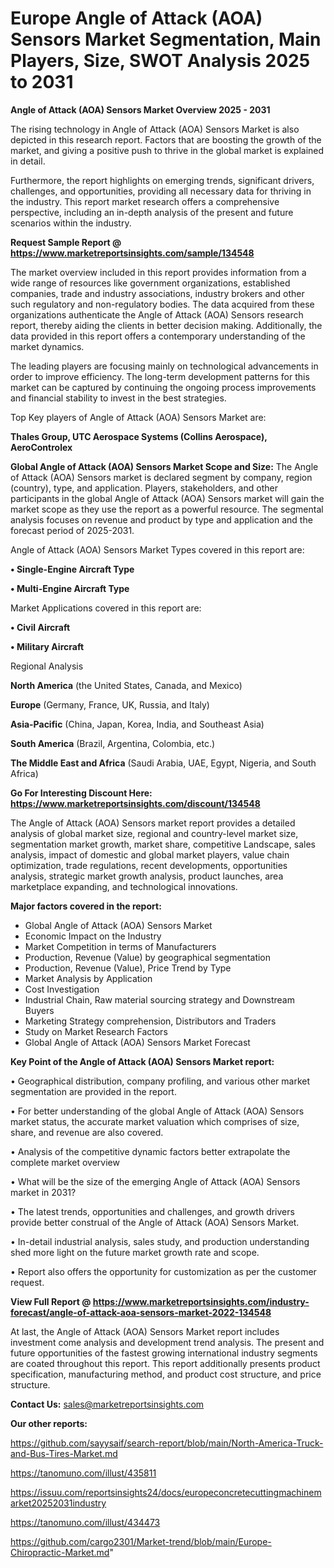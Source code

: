 # Europe Angle of Attack (AOA) Sensors Market Segmentation, Main Players, Size, SWOT Analysis 2025 to 2031

<Strong> Angle of Attack (AOA) Sensors Market Overview 2025 - 2031</strong>

The rising technology in Angle of Attack (AOA) Sensors Market is also depicted in this research report. Factors that are boosting the growth of the market, and giving a positive push to thrive in the global market is explained in detail.

Furthermore, the report highlights on emerging trends, significant drivers, challenges, and opportunities, providing all necessary data for thriving in the industry. This report market research offers a comprehensive perspective, including an in-depth analysis of the present and future scenarios within the industry.

<strong>Request Sample Report @ <a href=https://www.marketreportsinsights.com/sample/134548>https://www.marketreportsinsights.com/sample/134548</a></strong>

The market overview included in this report provides information from a wide range of resources like government organizations, established companies, trade and industry associations, industry brokers and other such regulatory and non-regulatory bodies. The data acquired from these organizations authenticate the Angle of Attack (AOA) Sensors research report, thereby aiding the clients in better decision making. Additionally, the data provided in this report offers a contemporary understanding of the market dynamics.

The leading players are focusing mainly on technological advancements in order to improve efficiency. The long-term development patterns for this market can be captured by continuing the ongoing process improvements and financial stability to invest in the best strategies.

Top Key players of Angle of Attack (AOA) Sensors Market are:

<strong>Thales Group, UTC Aerospace Systems (Collins Aerospace), AeroControlex</strong>

<strong><b>Global Angle of Attack (AOA) Sensors Market Scope and Size:</b></strong>
The Angle of Attack (AOA) Sensors market is declared segment by company, region (country), type, and application. Players, stakeholders, and other participants in the global Angle of Attack (AOA) Sensors market will gain the market scope as they use the report as a powerful resource. The segmental analysis focuses on revenue and product by type and application and the forecast period of 2025-2031.

Angle of Attack (AOA) Sensors Market Types covered in this report are:

<strong>• Single-Engine Aircraft Type

• Multi-Engine Aircraft Type</strong>

Market Applications covered in this report are:

<strong>• Civil Aircraft

• Military Aircraft</strong> 

Regional Analysis

<strong>North America</strong> (the United States, Canada, and Mexico)

<strong>Europe</strong> (Germany, France, UK, Russia, and Italy)

<strong>Asia-Pacific</strong> (China, Japan, Korea, India, and Southeast Asia)

<strong>South America</strong> (Brazil, Argentina, Colombia, etc.)

<strong>The Middle East and Africa</strong> (Saudi Arabia, UAE, Egypt, Nigeria, and South Africa)

<strong>Go For Interesting Discount Here: <a href=https://www.marketreportsinsights.com/discount/134548>https://www.marketreportsinsights.com/discount/134548</a></strong>

The Angle of Attack (AOA) Sensors market report provides a detailed analysis of global market size, regional and country-level market size, segmentation market growth, market share, competitive Landscape, sales analysis, impact of domestic and global market players, value chain optimization, trade regulations, recent developments, opportunities analysis, strategic market growth analysis, product launches, area marketplace expanding, and technological innovations.

<strong><b>Major factors covered in the report:</b></strong>
<ul>
  <li>Global Angle of Attack (AOA) Sensors Market </li>
  <li>Economic Impact on the Industry</li>
  <li>Market Competition in terms of Manufacturers</li>
  <li>Production, Revenue (Value) by geographical segmentation</li>
  <li>Production, Revenue (Value), Price Trend by Type</li>
  <li>Market Analysis by Application</li>
  <li>Cost Investigation</li>
  <li>Industrial Chain, Raw material sourcing strategy and Downstream Buyers</li>
  <li>Marketing Strategy comprehension, Distributors and Traders</li>
  <li>Study on Market Research Factors</li>
  <li>Global Angle of Attack (AOA) Sensors Market Forecast</li>
</ul>

<strong><b>Key Point of the Angle of Attack (AOA) Sensors Market report:</b></strong>

• Geographical distribution, company profiling, and various other market segmentation are provided in the report.

• For better understanding of the global Angle of Attack (AOA) Sensors market status, the accurate market valuation which comprises of size, share, and revenue are also covered.

• Analysis of the competitive dynamic factors better extrapolate the complete market overview

• What will be the size of the emerging Angle of Attack (AOA) Sensors market in 2031?

• The latest trends, opportunities and challenges, and growth drivers provide better construal of the Angle of Attack (AOA) Sensors Market.

• In-detail industrial analysis, sales study, and production understanding shed more light on the future market growth rate and scope.

• Report also offers the opportunity for customization as per the customer request.

<strong><b>View Full Report @ <a href=https://www.marketreportsinsights.com/industry-forecast/angle-of-attack-aoa-sensors-market-2022-134548>https://www.marketreportsinsights.com/industry-forecast/angle-of-attack-aoa-sensors-market-2022-134548</a></b></strong>


At last, the Angle of Attack (AOA) Sensors Market report includes investment come analysis and development trend analysis. The present and future opportunities of the fastest growing international industry segments are coated throughout this report. This report additionally presents product specification, manufacturing method, and product cost structure, and price structure.

<strong>Contact Us:</strong>
sales@marketreportsinsights.com

<strong>Our other reports:</strong>

<a href=https://github.com/sayysaif/search-report/blob/main/North-America-Truck-and-Bus-Tires-Market.md>https://github.com/sayysaif/search-report/blob/main/North-America-Truck-and-Bus-Tires-Market.md</a>

<a href=https://tanomuno.com/illust/435811>https://tanomuno.com/illust/435811</a>

<a href=https://issuu.com/reportsinsights24/docs/europeconcretecuttingmachinemarket20252031industry>https://issuu.com/reportsinsights24/docs/europeconcretecuttingmachinemarket20252031industry</a>

<a href=https://tanomuno.com/illust/434473>https://tanomuno.com/illust/434473</a>

<a href=https://github.com/cargo2301/Market-trend/blob/main/Europe-Chiropractic-Market.md>https://github.com/cargo2301/Market-trend/blob/main/Europe-Chiropractic-Market.md</a>"
